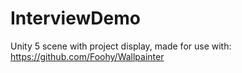 # InterviewDemo
Unity 5 scene with project display, made for use with: https://github.com/Foohy/Wallpainter
